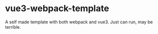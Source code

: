 # vue3-webpack-template
A self made template with both webpack and vue3. Just can run, may be terrible.
